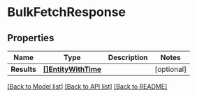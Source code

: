 # BulkFetchResponse

## Properties

Name | Type | Description | Notes
------------ | ------------- | ------------- | -------------
**Results** | [**[]EntityWithTime**](EntityWithTime.md) |  | [optional] 

[[Back to Model list]](../README.md#documentation-for-models) [[Back to API list]](../README.md#documentation-for-api-endpoints) [[Back to README]](../README.md)



